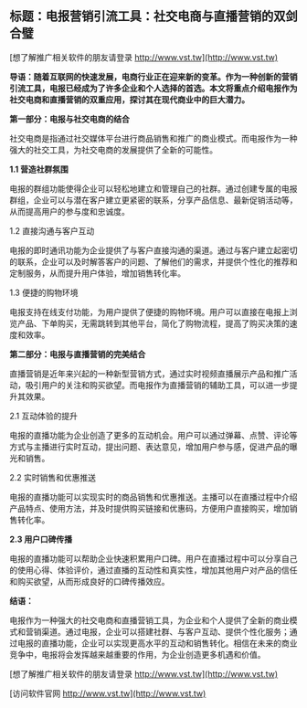 ## **标题：电报营销引流工具：社交电商与直播营销的双剑合璧**

[想了解推广相关软件的朋友请登录 http://www.vst.tw](http://www.vst.tw)

**导语：随着互联网的快速发展，电商行业正在迎来新的变革。作为一种创新的营销引流工具，电报已经成为了许多企业和个人选择的首选。本文将重点介绍电报作为社交电商和直播营销的双重应用，探讨其在现代商业中的巨大潜力。**

**第一部分：电报与社交电商的结合**

社交电商是指通过社交媒体平台进行商品销售和推广的商业模式。而电报作为一种强大的社交工具，为社交电商的发展提供了全新的可能性。

**1.1 营造社群氛围**

电报的群组功能使得企业可以轻松地建立和管理自己的社群。通过创建专属的电报群组，企业可以与潜在客户建立更紧密的联系，分享产品信息、最新促销活动等，从而提高用户的参与度和忠诚度。

1.2 直接沟通与客户互动

电报的即时通讯功能为企业提供了与客户直接沟通的渠道。通过与客户建立起密切的联系，企业可以及时解答客户的问题、了解他们的需求，并提供个性化的推荐和定制服务，从而提升用户体验，增加销售转化率。

1.3 便捷的购物环境

电报支持在线支付功能，为用户提供了便捷的购物环境。用户可以直接在电报上浏览产品、下单购买，无需跳转到其他平台，简化了购物流程，提高了购买决策的速度和效率。

**第二部分：电报与直播营销的完美结合**

直播营销是近年来兴起的一种新型营销方式，通过实时视频直播展示产品和推广活动，吸引用户的关注和购买欲望。而电报作为直播营销的辅助工具，可以进一步提升其效果。

2.1 互动体验的提升

电报的直播功能为企业创造了更多的互动机会。用户可以通过弹幕、点赞、评论等方式与主播进行实时互动，提出问题、表达意见，增加用户参与感，促进产品的曝光和销售。

2.2 实时销售和优惠推送

电报的直播功能可以实现实时的商品销售和优惠推送。主播可以在直播过程中介绍产品特点、使用方法，并及时提供购买链接和优惠码，方便用户直接购买，增加销售转化率。

**2.3 用户口碑传播**

电报的直播功能可以帮助企业快速积累用户口碑。用户在直播过程中可以分享自己的使用心得、体验评价，通过直播的互动性和真实性，增加其他用户对产品的信任和购买欲望，从而形成良好的口碑传播效应。

**结语：**

电报作为一种强大的社交电商和直播营销工具，为企业和个人提供了全新的商业模式和营销渠道。通过电报，企业可以搭建社群、与客户互动、提供个性化服务；通过电报的直播功能，企业可以实现更高水平的互动和销售转化。相信在未来的商业竞争中，电报将会发挥越来越重要的作用，为企业创造更多机遇和价值。

[想了解推广相关软件的朋友请登录 http://www.vst.tw](http://www.vst.tw)


[访问软件官网 http://www.vst.tw](http://www.vst.tw)
